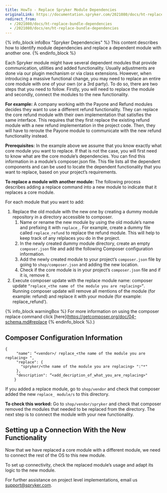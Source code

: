 ```yaml
---
title: HowTo - Replace Spryker Module Dependencies
originalLink: https://documentation.spryker.com/2021080/docs/ht-replace-bundle-dependencies
redirect_from:
  - /2021080/docs/ht-replace-bundle-dependencies
  - /2021080/docs/en/ht-replace-bundle-dependencies
---
```


{% info_block infoBox "Spryker Dependencies" %}
This content describes how to identify module dependencies and replace a dependent module with another one.
{% endinfo_block %}

Each Spryker module might have several dependent modules that provide communication, utilities and added functionality. Usually adjustments are done via our plugin mechanism or via class extensions. However, when introducing a massive functional change, you may need to replace an entire core module with one of your own (or a 3rd party). To do so, there are two steps that you need to follow. Firstly, you will need to replace the module and secondly, connect the modules to the new functionality.

**For example:**
A company working with the Payone and Refund modules decides they want to use a different refund functionality. They can replace the core refund module with their own implementation that satisfies the same interface. This requires that they first replace the existing refund module with a new refund implementation in the project code. Then, they will have to reroute the Payone module to communicate with the new refund functionality instead.

**Prerequisites:**
In the example above we assume that you know exactly what core module you want to replace. If that is not the case, you will first need to know what are the core module’s dependencies. You can find this information in a module’s composer.json file. This file lists all the dependent components and can be used to locate the dependent functionality that you want to replace, based on your project’s requirements.

**To replace a module with another module:**
The following process describes adding a replace command into a new module to indicate that it replaces a core module.

For each module that you want to add:

1. Replace the old module with the new one by creating a dummy module repository in a directory accessible to composer.
    1. Name or rename the new module by using the old module’s name and prefixing it with `replace_`.  For example, create a dummy file called `replace_refund` to replace the refund module. This will help to keep track of any relplaces you do in the project.
    2. In the newly created dummy module directory, create an empty `composer.json` file and add the following Composer configuration information.
    3. Add the newly created module to your project’s `composer.json` file by going to `shop/composer.json` and adding the new location.
    4. Check if the core module is in your project’s `composer.json` file and if it is, remove it.
2. Execute composer update with the replace module name: composer update `“replace_<the name of the module you are replacing>”`. Running composer update will remove all mentions of the module (for example: refund) and replace it with your module (for example: replace_refund’).

{% info_block warningBox %}
For more information on using the composer replace command click [here](https://getcomposer.org/doc/04-schema.md#replace
{% endinfo_block %}.)

## Composer Configuration Information

```
{
     "name": “<vendor>/ replace_<the name of the module you are replacing> ",
     "replace": {
       "spryker/<the name of the module you are replacing> ":"*"
     },
     "description": “<add_decription_of_what_you_are_replacing>"
    }
```

If you added a replace module, go to `shop/vendor` and check that composer added the new `replace_ module/s` to this directory.

**To check this worked:**
Go to `shop/vendor/spryker` and check that composer removed the modules that needed to be replaced from the directory. The next step is to connect the module with your new functionality.

## Setting up a Connection With the New Functionality

Now that we have replaced a core module with a different module, we need to connect the rest of the OS to this new module.

To set up connectivity, check the replaced module’s usage and adapt its logic to the new module.

For further assistance on project level implementations, email us [support@spryker.com](mailto:support@spryker.com).
